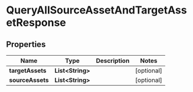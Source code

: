 

# QueryAllSourceAssetAndTargetAssetResponse


## Properties

| Name | Type | Description | Notes |
|------------ | ------------- | ------------- | -------------|
|**targetAssets** | **List&lt;String&gt;** |  |  [optional] |
|**sourceAssets** | **List&lt;String&gt;** |  |  [optional] |



